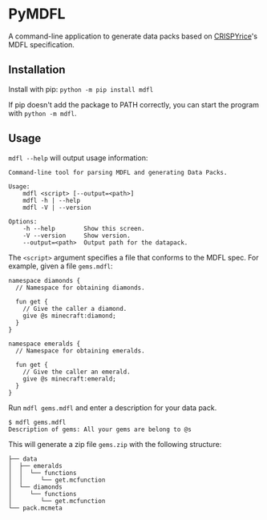 # PyMDFL
A command-line application to generate data packs based on [CRISPYrice](https://github.com/CRISPYricePC/MDFL-Spec/blob/master/spec.md)'s MDFL specification.

## Installation
Install with pip: `python -m pip install mdfl`

If pip doesn't add the package to PATH correctly, you can start the program with `python -m mdfl`.

## Usage
`mdfl --help` will output usage information:
```
Command-line tool for parsing MDFL and generating Data Packs.

Usage:
    mdfl <script> [--output=<path>]
    mdfl -h | --help
    mdfl -V | --version

Options:
    -h --help        Show this screen.
    -V --version     Show version.
    --output=<path>  Output path for the datapack.
```

The `<script>` argument specifies a file that conforms to the MDFL spec. For example, given a file `gems.mdfl`:
```
namespace diamonds {
  // Namespace for obtaining diamonds.

  fun get {
    // Give the caller a diamond.
    give @s minecraft:diamond;
  }
}

namespace emeralds {
  // Namespace for obtaining emeralds.

  fun get {
    // Give the caller an emerald.
    give @s minecraft:emerald;
  }
}
```
Run `mdfl gems.mdfl` and enter a description for your data pack.
```
$ mdfl gems.mdfl
Description of gems: All your gems are belong to @s
```
This will generate a zip file `gems.zip` with the following structure:
```
├── data
│  ├── emeralds
│  │  └── functions
│  │     └── get.mcfunction
│  └── diamonds
│     └── functions
│        └── get.mcfunction
└── pack.mcmeta
```
